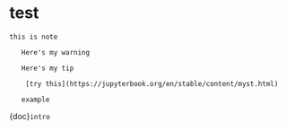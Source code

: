 # test

```{note}
this is note
```

```{warning}
   Here's my warning
```

```{tip}
   Here's my tip
```

```{seealso}
    [try this](https://jupyterbook.org/en/stable/content/myst.html)
```

```{example}
   example
```

{doc}`intro`

